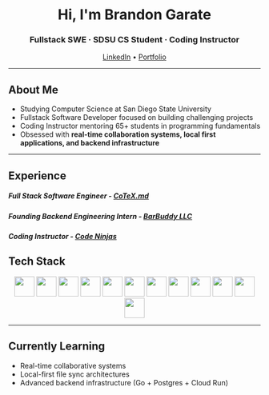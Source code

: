 <!-- Profile Header -->
<h1 align="center">Hi, I'm Brandon Garate</h1>
<h3 align="center">Fullstack SWE · SDSU CS Student · Coding Instructor</h3>

<p align="center">
  <a href="https://www.linkedin.com/in/brandongarate177/">LinkedIn</a> •
  <a href="https://brandongarate.netlify.app/">Portfolio</a> 
</p>

---

## About Me

- Studying Computer Science at San Diego State University  
- Fullstack Software Developer focused on building challenging projects
- Coding Instructor mentoring 65+ students in programming fundamentals
- Obsessed with **real-time collaboration systems, local first applications, and backend infrastructure**


---

## Experience
##### Full Stack Software Engineer - [CoTeX.md](https://cotex-md.netlify.app/)
##### Founding Backend Engineering Intern - [**BarBuddy LLC**](https://apps.apple.com/us/app/barbuddy-bars-in-pb/id6744957081)
##### Coding Instructor - [Code Ninjas](https://www.codeninjas.com/)



## Tech Stack

<div align="center">

<!-- Languages -->
<img src="https://cdn.simpleicons.org/go/00ADD8" height="40" />
<img src="https://cdn.simpleicons.org/python/3776AB" height="40" />
<img src="https://cdn.simpleicons.org/javascript/F7DF1E" height="40" />
<img src="https://cdn.simpleicons.org/typescript/3178C6" height="40" />
<img src="https://cdn.simpleicons.org/cplusplus/00599C" height="40" />

<!-- Frameworks -->
<img src="https://cdn.simpleicons.org/django/092E20" height="40" />
<img src="https://cdn.simpleicons.org/react/61DAFB" height="40" />
<img src="https://cdn.simpleicons.org/electron/47848F" height="40" />
<img src="https://cdn.simpleicons.org/supabase/3ECF8E" height="40" />

<!-- Tools -->
<img src="https://cdn.simpleicons.org/postgresql/336791" height="40" />
<img src="https://cdn.simpleicons.org/googlecloud/4285F4" height="40" />
<img src="https://cdn.simpleicons.org/githubactions/2088FF" height="40" />

</div>





---

## Currently Learning
- Real-time collaborative systems
- Local-first file sync architectures
- Advanced backend infrastructure (Go + Postgres + Cloud Run)


